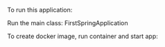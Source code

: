To run this application:

Run the main class: FirstSpringApplication

To create docker image, run container and start app:
